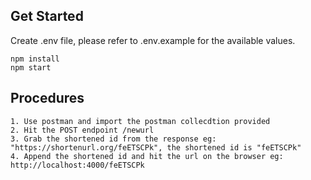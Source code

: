 ## Get Started

Create .env file, please refer to .env.example for the available values.

```
npm install
npm start
```

## Procedures

```
1. Use postman and import the postman collecdtion provided
2. Hit the POST endpoint /newurl
3. Grab the shortened id from the response eg: "https://shortenurl.org/feETSCPk", the shortened id is "feETSCPk"
4. Append the shortened id and hit the url on the browser eg: http://localhost:4000/feETSCPk
```
